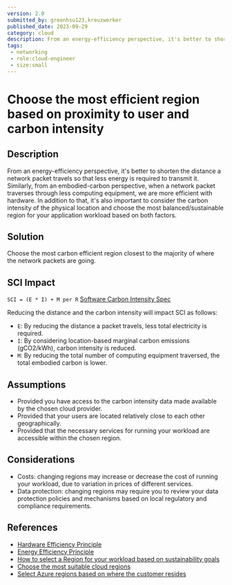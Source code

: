 ```yaml
---
version: 2.0
submitted_by: greenhsu123,kreuzwerker
published_date: 2023-09-29
category: cloud
description: From an energy-efficiency perspective, it's better to shorten the distance a network packet travels so that less energy is required to transmit it. Similarly, from an embodied-carbon perspective, when a network packet traverses through less computing equipment, we are more efficient with hardware. In addition to that, it's also important to consider the carbon intensity of the physical location and choose the most balanced/sustainable region for your application workload based on both factors.
tags: 
 - networking
 - role:cloud-engineer
 - size:small
---
```


# Choose the most efficient region based on proximity to user and carbon intensity

## Description
From an energy-efficiency perspective, it's better to shorten the distance a network packet travels so that less energy is required to transmit it. Similarly, from an embodied-carbon perspective, when a network packet traverses through less computing equipment, we are more efficient with hardware.
In addition to that, it's also important to consider the carbon intensity of the physical location and choose the most balanced/sustainable region for your application workload based on both factors.

## Solution
Choose the most carbon efficient region closest to the majority of where the network packets are going.

## SCI Impact

`SCI = (E * I) + M per R`
[Software Carbon Intensity Spec](https://grnsft.org/sci)

Reducing the distance and the carbon intensity will impact SCI as follows:

- `E`: By reducing the distance a packet travels, less total electricity is required.
- `I`: By considering location-based marginal carbon emissions (gCO2/kWh), carbon intensity is reduced.
- `M`: By reducing the total number of computing equipment traversed, the total embodied carbon is lower.

## Assumptions
- Provided you have access to the carbon intensity data made available by the chosen cloud provider.
- Provided that your users are located relatively close to each other geographically.
- Provided that the necessary services for running your workload are accessible within the chosen region.

## Considerations
- Costs: changing regions may increase or decrease the cost of running your workload, due to variation in prices of different services.
- Data protection: changing regions may require you to review your data protection policies and mechanisms based on local regulatory and compliance requirements.

## References
- [Hardware Efficiency Principle](https://learn.greensoftware.foundation/practitioner/hardware-efficiency)
- [Energy Efficiency Principle](https://learn.greensoftware.foundation/practitioner/energy-efficiency)
- [How to select a Region for your workload based on sustainability goals](https://aws.amazon.com/blogs/architecture/how-to-select-a-region-for-your-workload-based-on-sustainability-goals/)
- [Choose the most suitable cloud regions](https://cloud.google.com/architecture/reduce-carbon-footprint#choose_the_most_suitable_cloud_regions)
- [Select Azure regions based on where the customer resides](https://learn.microsoft.com/en-us/azure/well-architected/sustainability/sustainability-networking#select-azure-regions-based-on-where-the-customer-resides)
